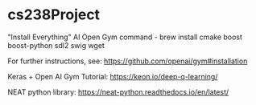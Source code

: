 # cs238Project

"Install Everything" AI Open Gym command - brew install cmake boost boost-python sdl2 swig wget

For further instructions, see: https://github.com/openai/gym#installation

Keras + Open AI Gym Tutorial: https://keon.io/deep-q-learning/

NEAT python library: https://neat-python.readthedocs.io/en/latest/
